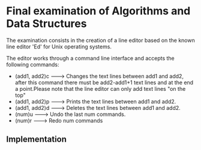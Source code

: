 # Final examination of Algorithms and Data Structures
The examination consists in the creation of a line editor based on the known line editor 'Ed' for Unix operating systems.

The editor works through a command line interface and accepts the following commands:
* (add1, add2)c     --->      Changes the text lines between add1 and add2, after this command there must be add2-add1+1 text lines and at the end a point.Please note that 
the line editor can only add text lines "on the top"
* (add1, add2)p     --->      Prints the text lines between add1 and add2.
* (add1, add2)d     --->      Deletes the text lines between add1 and add2.
* (num)u            --->      Undo the last num commands.
* (num)r            --->      Redo num commands

## Implementation


